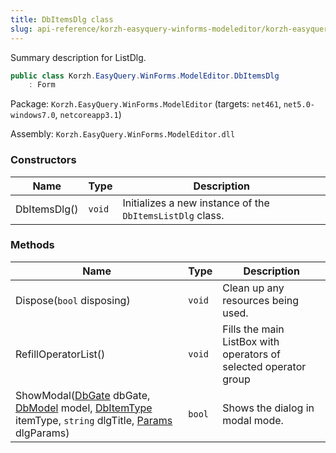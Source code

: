 ```yaml
---
title: DbItemsDlg class
slug: api-reference/korzh-easyquery-winforms-modeleditor/korzh-easyquery-winforms-modeleditor-namespace/dbitemsdlg-class
---
```



Summary description for ListDlg.
```csharp
public class Korzh.EasyQuery.WinForms.ModelEditor.DbItemsDlg
    : Form

```
Package: `Korzh.EasyQuery.WinForms.ModelEditor` (targets: `net461`, `net5.0-windows7.0`, `netcoreapp3.1`)

Assembly: `Korzh.EasyQuery.WinForms.ModelEditor.dll`

### Constructors

| Name | Type | Description | 
| --- | --- | --- | 
| DbItemsDlg() | `void` | Initializes a new instance of the `DbItemsListDlg` class. | 


### Methods

| Name | Type | Description | 
| --- | --- | --- | 
| Dispose(`bool` disposing) | `void` | Clean up any resources being used. | 
| RefillOperatorList() | `void` | Fills the main ListBox with operators of selected operator group | 
| ShowModal([DbGate](/api-reference/korzh-easyquery-db/korzh-easyquery-db-namespace/dbgate-class) dbGate, [DbModel](/api-reference/korzh-easyquery-db/korzh-easyquery-db-namespace/dbmodel-class) model, [DbItemType](/api-reference/korzh-easyquery-winforms-modeleditor/korzh-easyquery-winforms-modeleditor-namespace/dbitemtype-enum) itemType, `string` dlgTitle, [Params](/api-reference/korzh-easyquery-winforms-modeleditor/korzh-easyquery-winforms-modeleditor-namespace/dbitemsdlg-params-class) dlgParams) | `bool` | Shows the dialog in modal mode. |